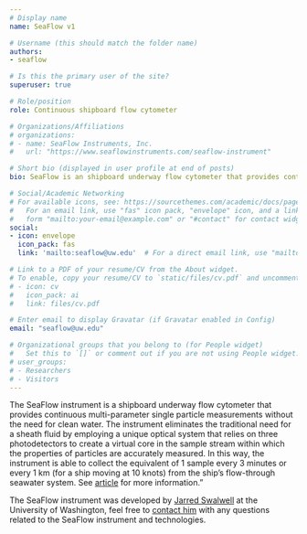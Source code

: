 ```yaml
---
# Display name
name: SeaFlow v1

# Username (this should match the folder name)
authors:
- seaflow

# Is this the primary user of the site?
superuser: true

# Role/position
role: Continuous shipboard flow cytometer

# Organizations/Affiliations
# organizations:
# - name: SeaFlow Instruments, Inc.
#   url: "https://www.seaflowinstruments.com/seaflow-instrument"

# Short bio (displayed in user profile at end of posts)
bio: SeaFlow is an shipboard underway flow cytometer that provides continuous single celled measurements of light scatter and fluorescence of small phytoplankton (< 10 µm). 

# Social/Academic Networking
# For available icons, see: https://sourcethemes.com/academic/docs/page-builder/#icons
#   For an email link, use "fas" icon pack, "envelope" icon, and a link in the
#   form "mailto:your-email@example.com" or "#contact" for contact widget.
social:
- icon: envelope
  icon_pack: fas
  link: 'mailto:seaflow@uw.edu'  # For a direct email link, use "mailto:test@example.org".

# Link to a PDF of your resume/CV from the About widget.
# To enable, copy your resume/CV to `static/files/cv.pdf` and uncomment the lines below.
# - icon: cv
#   icon_pack: ai
#   link: files/cv.pdf

# Enter email to display Gravatar (if Gravatar enabled in Config)
email: "seaflow@uw.edu"

# Organizational groups that you belong to (for People widget)
#   Set this to `[]` or comment out if you are not using People widget.
# user_groups:
# - Researchers
# - Visitors
---
```

The SeaFlow instrument is a shipboard underway flow cytometer that provides continuous multi-parameter single particle measurements without the need for clean water. The instrument eliminates the traditional need for a sheath fluid by employing a unique optical system that relies on three photodetectors to create a virtual core in the sample stream within which the properties of particles are accurately measured. In this way, the instrument is able to collect the equivalent of 1 sample every 3 minutes or every 1 km (for a ship moving at 10 knots) from the ship’s flow-through seawater system. See [article](https://doi.org/10.4319/lom.2011.9.466) for more information.”

The SeaFlow instrument was developed by [Jarred Swalwell](https://armbrustlab.ocean.washington.edu/people/swalwell/) at the University of Washington, feel free to [contact him](mailto:jarred@uw.edu) with any questions related to the SeaFlow instrument and technologies.